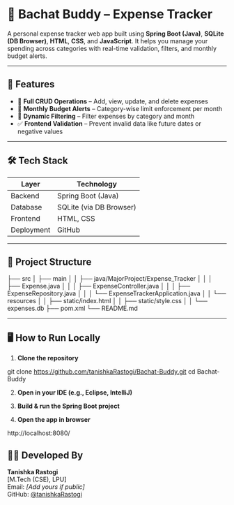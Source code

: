 # 💸 Bachat Buddy – Expense Tracker

A personal expense tracker web app built using **Spring Boot (Java)**, **SQLite (DB Browser)**, **HTML**, **CSS**, and **JavaScript**. It helps you manage your spending across categories with real-time validation, filters, and monthly budget alerts.

---

## 🚀 Features

- 🔄 **Full CRUD Operations** – Add, view, update, and delete expenses  
- 🧮 **Monthly Budget Alerts** – Category-wise limit enforcement per month  
- 📅 **Dynamic Filtering** – Filter expenses by category and month  
- ✅ **Frontend Validation** – Prevent invalid data like future dates or negative values 

---

## 🛠️ Tech Stack

| Layer        | Technology              |
|--------------|--------------------------|
| Backend      | Spring Boot (Java)       |
| Database     | SQLite (via DB Browser)  |
| Frontend     | HTML, CSS    |
| Deployment   | GitHub 

---

## 📂 Project Structure

├── src
│ ├── main
│ │ ├── java/MajorProject/Expense_Tracker
│ │ │ ├── Expense.java
│ │ │ ├── ExpenseController.java
│ │ │ ├── ExpenseRepository.java
│ │ │ └── ExpenseTrackerApplication.java
│ │ └── resources
│ │ ├── static/index.html
│ │ ├── static/style.css
│ │ └── expenses.db
├── pom.xml
└── README.md


---

## 🖥️ How to Run Locally

1. **Clone the repository**  

git clone https://github.com/tanishkaRastogi/Bachat-Buddy.git
cd Bachat-Buddy


2. **Open in your IDE (e.g., Eclipse, IntelliJ)**

3. **Build & run the Spring Boot project**

4. **Open the app in browser**  

http://localhost:8080/


## 👩‍💻 Developed By

**Tanishka Rastogi**  
[M.Tech (CSE), LPU]  
Email: _[Add yours if public]_  
GitHub: [@tanishkaRastogi](https://github.com/tanishkaRastogi)
